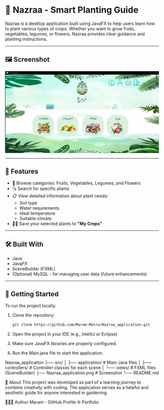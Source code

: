 # 🌿 Nazraa - Smart Planting Guide

Nazraa is a desktop application built using JavaFX to help users learn how to plant various types of crops. Whether you want to grow fruits, vegetables, legumes, or flowers, Nazraa provides clear guidance and planting instructions.

---

## 🖼️ Screenshot

![Nazraa Main Interface](Nazraa_application.png)

---

## 🌱 Features

- 🌽 Browse categories: Fruits, Vegetables, Legumes, and Flowers
- 🔍 Search for specific plants
- 📋 View detailed information about plant needs:
  - Soil type
  - Water requirements
  - Ideal temperature
  - Suitable climate
- 🧑‍🌾 Save your selected plants to **"My Crops"**

---

## 🛠️ Built With

- Java
- JavaFX
- SceneBuilder (FXML)
- (Optional) MySQL - for managing user data (future enhancements)

---

## 🚀 Getting Started

To run the project locally:

1. Clone the repository:
   ```bash
   git clone https://github.com/Maram-Metro/Nazraa_application.git

2. Open the project in your IDE (e.g., IntelliJ or Eclipse)

3. Make sure JavaFX libraries are properly configured.

4. Run the Main.java file to start the application.


Nazraa_application
├── src/
│   ├── application/         # Main Java files
│   ├── controllers/         # Controller classes for each scene
│   └── views/               # FXML files (SceneBuilder)
├── Nazraa_application.png   # Screenshot
└── README.md


📌 About
This project was developed as part of a learning journey to combine creativity with coding. The application serves as a helpful and aesthetic guide for anyone interested in gardening.

👩🏻‍💻 Author
Maram - GitHub Profile
🌐 Portfolio


